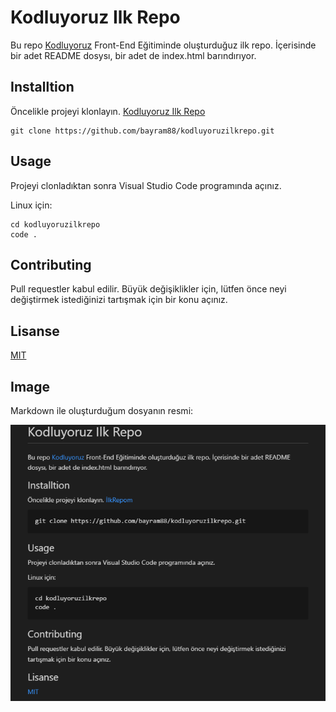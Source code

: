# Kodluyoruz Ilk Repo
Bu repo [Kodluyoruz](https://www.kodluyoruz.org/) Front-End Eğitiminde oluşturduğuz ilk repo. İçerisinde bir adet README dosysı, bir adet de index.html barındırıyor.

## Installtion 

Öncelikle projeyi klonlayın. [Kodluyoruz Ilk Repo](https://github.com/bayram88/kodluyoruzilkrepo.git)

```
git clone https://github.com/bayram88/kodluyoruzilkrepo.git
```
## Usage

Projeyi clonladıktan sonra Visual Studio Code programında açınız.

Linux için: 

```
cd kodluyoruzilkrepo
code .
```

## Contributing 

Pull requestler kabul edilir. Büyük değişiklikler için, lütfen önce neyi değiştirmek istediğinizi tartışmak için bir konu açınız.  

## Lisanse

[MIT](https://github.com/bayram88/kodluyoruzilkrepo/blob/main/LICENSE)

## Image
Markdown ile oluşturduğum dosyanın resmi:

![ProjectPhoto](projectPhoto.PNG) 